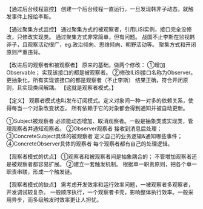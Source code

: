 【通过后台线程监控】
创建一个后台线程一直运行，一旦发现韩非子动态，就触发事件上报给李斯。

【通过聚集方式监控】
通过聚集方式的被观察者，引用LiSi实例，接口完全没修改，只修改实现类。
    通过聚集方式非常简单，但有问题。
    战国不止李斯在监视韩非子，且观察活动很广，eg.政治倾向、思维倾向、朝野活动等。
        聚集方式和开闭原则严重违背。

【改进后的观察者和被观察者】
原来的基础，做两个修改：
①增加Observable；
    实现该接口的都是被观察者。
②修改ILiSi接口名称为Observer。
    更抽象化，所有实现该接口的都是观察者（不止李斯）
结果正确，符合开闭原则，且实现类间解耦。
【这就是观察者模式。】

【定义】
观察者模式也叫发布订阅模式。定义对象间一种一对多的依赖关系，使得每当一个对象改变状态，
所有依赖于它的对象都会得到通知并被自动更新。

①Subject被观察者
    必须能动态增加、取消观察者。一般是抽象类或实现类，管理观察者并通知观察者。
②Observer观察者
    接收到消息后处理；
③ConcreteSubject具体的被观察者
    定义自己的业务逻辑&通知哪些事件；
④ConcreteObserver具体的观察者
    每个观察者都有自己的处理逻辑。

【观察者模式的优点】
①观察者和被观察者间是抽象耦合的；
    不管增加观察者还是被观察者都容易扩展。
②建立一套触发机制。
    根据单一职责原则，把各个单一职责串联，形成一个触发链。

【观察者模式的缺点】
    需考虑开发效率和运行效率问题，一被观察者多观察者，开发调试较复杂。
    一般顺序执行，一个观察者卡壳，影响整体执行效率。一般采用异步，而多级触发时效率更让人担忧。
